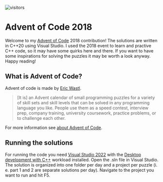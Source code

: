 ![visitors](https://visitor-badge.glitch.me/badge?page_id=thejan14.adventofcode2018)

# Advent of Code 2018

Welcome to my [Advent of Code](https://adventofcode.com/2018) 2018 contribution! The solutions are written in C++20 using Visual Studio. I used the 2018 event to learn and practive C++ code, so it may have some quirks here and there. If you want to have some inspirations for solving the puzzles it may be worth a look anyway. Happy reading!

## What is Advent of Code?
Advent of code is made by [Eric Wastl](https://github.com/topaz).

> [It is] an Advent calendar of small programming puzzles for a variety of skill sets and skill levels that can be solved in any programming language you like. People use them as a speed contest, interview prep, company training, university coursework, practice problems, or to challenge each other.

For more information see [about Advent of Code](https://adventofcode.com/2018/about).

## Running the solutions
For running the code you need [Visual Studio 2022](https://visualstudio.microsoft.com/de/downloads/) with the [Desktop development with C++](https://learn.microsoft.com/en-us/cpp/build/vscpp-step-0-installation?view=msvc-170) workload installed. Open the .sln file in Visual Studio. The solution is organized into one folder per day and a project per puzzle (i. e. part 1 and 2 are separate solutions per day). Navigate to the project you want to run and hit F5.